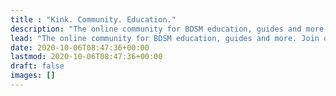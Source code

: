 ```yaml
---
title : "Kink. Community. Education."
description: "The online community for BDSM education, guides and more. Join our community and meet others deviants like you."
lead: "The online community for BDSM education, guides and more. Join our community and meet others deviants like you."
date: 2020-10-06T08:47:36+00:00
lastmod: 2020-10-06T08:47:36+00:00
draft: false
images: []
---
```

